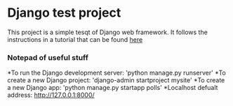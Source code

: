 # Django test project

This project is a simple tesqt of Django web framework.
It follows the instructions in a tutorial that can be found [here](https://docs.djangoproject.com/en/1.11/intro/tutorial01/)


### Notepad of useful stuff

*To run the Django development server: 'python manage.py runserver'
*To create a new Django project: 'django-admin startproject mysite'
*To create a new Django app: 'python manage.py startapp polls'
*Localhost defualt address: <http://127.0.0.1:8000/>